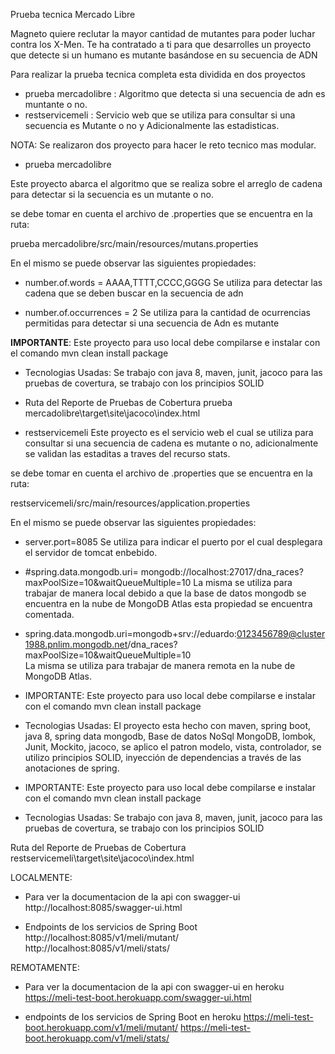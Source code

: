 

Prueba tecnica Mercado Libre

Magneto quiere reclutar la mayor cantidad de mutantes para poder luchar contra los X-Men.
Te ha contratado a ti para que desarrolles un proyecto que detecte si un humano es mutante basándose en su secuencia de ADN

Para realizar la prueba tecnica completa esta dividida en dos proyectos


- prueba mercadolibre : Algoritmo que detecta si una secuencia de adn es muntante o no.
- restservicemeli     : Servicio web que se utiliza para consultar si una secuencia es Mutante o no y Adicionalmente las estadisticas.

NOTA: Se realizaron dos proyecto para hacer le reto tecnico mas modular.

- prueba mercadolibre

Este proyecto abarca el algoritmo que se realiza sobre el arreglo de cadena
para detectar si la secuencia es un mutante o no.

se debe tomar en cuenta el archivo de .properties que se encuentra en la ruta:

prueba mercadolibre/src/main/resources/mutans.properties

En el mismo se puede observar las siguientes propiedades:

- number.of.words = AAAA,TTTT,CCCC,GGGG
  Se utiliza para detectar las cadena que se deben buscar en la secuencia de adn

- number.of.occurrences = 2
  Se utiliza para la cantidad de ocurrencias permitidas para detectar si una
  secuencia de Adn es mutante

**IMPORTANTE**: Este proyecto para uso local debe compilarse e instalar con el comando
mvn clean install package

- Tecnologias Usadas: Se trabajo con java 8, maven, junit, jacoco para las pruebas de covertura,
se trabajo con los principios SOLID

- Ruta del Reporte de Pruebas de Cobertura
prueba mercadolibre\target\site\jacoco\index.html


- restservicemeli
Este proyecto es el servicio web el cual se utiliza para consultar si una secuencia de cadena
es mutante o no, adicionalmente se validan las estaditas a traves del recurso stats.

se debe tomar en cuenta el archivo de .properties que se encuentra en la ruta:

restservicemeli/src/main/resources/application.properties

En el mismo se puede observar las siguientes propiedades:

- server.port=8085
	Se utiliza para indicar el puerto por el cual desplegara el servidor de tomcat enbebido.

- #spring.data.mongodb.uri= mongodb://localhost:27017/dna_races?maxPoolSize=10&waitQueueMultiple=10
    La misma se utiliza para trabajar de manera local debido a que la base de datos mongodb se encuentra
	en la nube de MongoDB Atlas esta propiedad se encuentra comentada.
	
- spring.data.mongodb.uri=mongodb+srv://eduardo:0123456789@cluster1988.pnlim.mongodb.net/dna_races?maxPoolSize=10&waitQueueMultiple=10	
  La misma se utiliza para trabajar de manera remota en la nube de MongoDB Atlas.
	

- IMPORTANTE: Este proyecto para uso local debe compilarse e instalar con el comando
mvn clean install package 

- Tecnologias Usadas: El proyecto esta hecho con maven, spring boot, java 8, spring data mongodb, Base de datos NoSql MongoDB, lombok,
Junit, Mockito, jacoco, se aplico el patron modelo, vista, controlador, se utilizo principios SOLID, inyección de dependencias 
a través de las anotaciones de spring.


- IMPORTANTE: Este proyecto para uso local debe compilarse e instalar con el comando
mvn clean install package

- Tecnologias Usadas: Se trabajo con java 8, maven, junit, jacoco para las pruebas de covertura,
se trabajo con los principios SOLID

Ruta del Reporte de Pruebas de Cobertura
restservicemeli\target\site\jacoco\index.html


LOCALMENTE:
- Para ver la documentacion de la api con swagger-ui
  http://localhost:8085/swagger-ui.html


- Endpoints de los servicios de Spring Boot 
  http://localhost:8085/v1/meli/mutant/
  http://localhost:8085/v1/meli/stats/


REMOTAMENTE:

- Para ver la documentacion de la api con swagger-ui en heroku
  https://meli-test-boot.herokuapp.com/swagger-ui.html


- endpoints de los servicios de Spring Boot en heroku
  https://meli-test-boot.herokuapp.com/v1/meli/mutant/
  https://meli-test-boot.herokuapp.com/v1/meli/stats/



